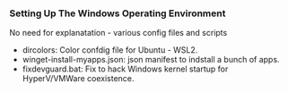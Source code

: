 ### Setting Up The Windows Operating Environment
No need for explanatation - various config files and scripts

* dircolors: Color confdig file for Ubuntu - WSL2.
* winget-install-myapps.json: json manifest to indstall a bunch of apps.
* fixdevguard.bat: Fix to hack Windows kernel startup for HyperV/VMWare coexistence.
